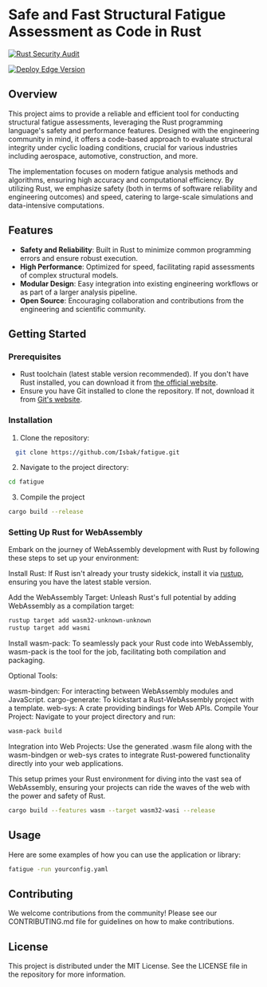 # Safe and Fast Structural Fatigue Assessment as Code in Rust

[![Rust Security Audit](https://github.com/Isbak/fatigue/actions/workflows/security_audit.yml/badge.svg)](https://github.com/Isbak/fatigue/actions/workflows/security_audit.yml)

[![Deploy Edge Version](https://github.com/Isbak/fatigue/actions/workflows/webassembly.yml/badge.svg)](https://github.com/Isbak/fatigue/actions/workflows/webassembly.yml)

## Overview

This project aims to provide a reliable and efficient tool for conducting structural fatigue assessments, leveraging the Rust programming language's safety and performance features. Designed with the engineering community in mind, it offers a code-based approach to evaluate structural integrity under cyclic loading conditions, crucial for various industries including aerospace, automotive, construction, and more.

The implementation focuses on modern fatigue analysis methods and algorithms, ensuring high accuracy and computational efficiency. By utilizing Rust, we emphasize safety (both in terms of software reliability and engineering outcomes) and speed, catering to large-scale simulations and data-intensive computations.

## Features

- **Safety and Reliability**: Built in Rust to minimize common programming errors and ensure robust execution.
- **High Performance**: Optimized for speed, facilitating rapid assessments of complex structural models.
- **Modular Design**: Easy integration into existing engineering workflows or as part of a larger analysis pipeline.
- **Open Source**: Encouraging collaboration and contributions from the engineering and scientific community.

## Getting Started

### Prerequisites

- Rust toolchain (latest stable version recommended). If you don't have Rust installed, you can download it from [the official website](https://www.rust-lang.org/tools/install).
- Ensure you have Git installed to clone the repository. If not, download it from [Git's website](https://git-scm.com/downloads).

### Installation

1. Clone the repository:
```sh
  git clone https://github.com/Isbak/fatigue.git
```
2. Navigate to the project directory:
```sh
cd fatigue
```
3. Compile the project
```sh
cargo build --release
```

### Setting Up Rust for WebAssembly
Embark on the journey of WebAssembly development with Rust by following these steps to set up your environment:

Install Rust: If Rust isn't already your trusty sidekick, install it via [rustup](https://rustup.rs/), ensuring you have the latest stable version.

Add the WebAssembly Target: Unleash Rust's full potential by adding WebAssembly as a compilation target:

```sh
rustup target add wasm32-unknown-unknown
rustup target add wasmi
```
Install wasm-pack: To seamlessly pack your Rust code into WebAssembly, wasm-pack is the tool for the job, facilitating both compilation and packaging.

Optional Tools:

wasm-bindgen: For interacting between WebAssembly modules and JavaScript.
cargo-generate: To kickstart a Rust-WebAssembly project with a template.
web-sys: A crate providing bindings for Web APIs.
Compile Your Project: Navigate to your project directory and run:

```sh
wasm-pack build
```
Integration into Web Projects: Use the generated .wasm file along with the wasm-bindgen or web-sys crates to integrate Rust-powered functionality directly into your web applications.

This setup primes your Rust environment for diving into the vast sea of WebAssembly, ensuring your projects can ride the waves of the web with the power and safety of Rust.

```sh
cargo build --features wasm --target wasm32-wasi --release
```

## Usage
Here are some examples of how you can use the application or library:
```sh
fatigue -run yourconfig.yaml
```

## Contributing
We welcome contributions from the community! Please see our CONTRIBUTING.md file for guidelines on how to make contributions.

## License
This project is distributed under the MIT License. See the LICENSE file in the repository for more information.
